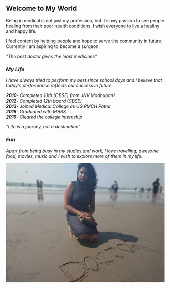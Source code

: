 ## Welcome to My World

Being in medical is not just my profession, but it is my passion to see people healing from their poor health conditions. I wish everyone to live a healthy and happy life.

I feel content by helping people and hope to serve the community in future. Currently I am aspiring to become a surgeon.

<em>"The best doctor gives the least medicines"<em>
### My Life

I have always tried to perform my best since school days and I believe that today's performance reflects our success in future.



**2010**- Completed 10th (CBSE) from JNV Madhubani <br>
**2012**- Completed 12th board (CBSE) <br>
**2013**- Joined Medical College as UG.PMCH Patna <br>
**2018**- Graduated with MBBS <br>
**2019**- Cleared the college internship <br>

*"Life is a journey, not a destination"*



### Fun

Apart from being busy in my studies and work, I love travelling, awesome food, movies, music and I wish to explore more of them in my life.

![My pic](/img/pallo.jpg)
